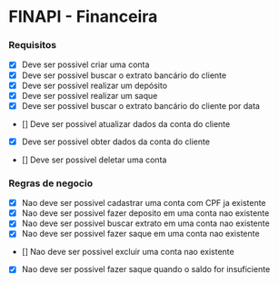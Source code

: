# FINAPI - Financeira

### Requisitos

- [x] Deve ser possivel criar uma conta
- [x] Deve ser possivel buscar o extrato bancário do cliente
- [x] Deve ser possivel realizar um depósito
- [x] Deve ser possivel realizar um saque
- [x] Deve ser possivel buscar o extrato bancário do cliente por data
- [] Deve ser possivel atualizar dados da conta do cliente
- [x] Deve ser possivel obter dados da conta do cliente
- [] Deve ser possivel deletar uma conta

### Regras de negocio

- [x] Nao deve ser possivel cadastrar uma conta com CPF ja existente
- [x] Nao deve ser possivel fazer deposito em uma conta nao existente
- [x] Nao deve ser possivel buscar extrato em uma conta nao existente
- [x] Nao deve ser possivel fazer saque em uma conta nao existente
- [] Nao deve ser possivel excluir uma conta nao existente
- [x] Nao deve ser possivel fazer saque quando o saldo for insuficiente
